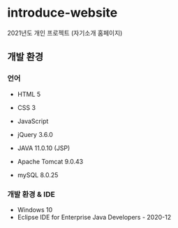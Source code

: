 # introduce-website

2021년도 개인 프로젝트 (자기소개 홈페이지)


## 개발 환경
### 언어
- HTML 5
- CSS 3
- JavaScript
- jQuery 3.6.0
- JAVA 11.0.10 (JSP)

- Apache Tomcat 9.0.43
- mySQL 8.0.25



### 개발 환경 & IDE
- Windows 10
- Eclipse IDE for Enterprise Java Developers - 2020-12

